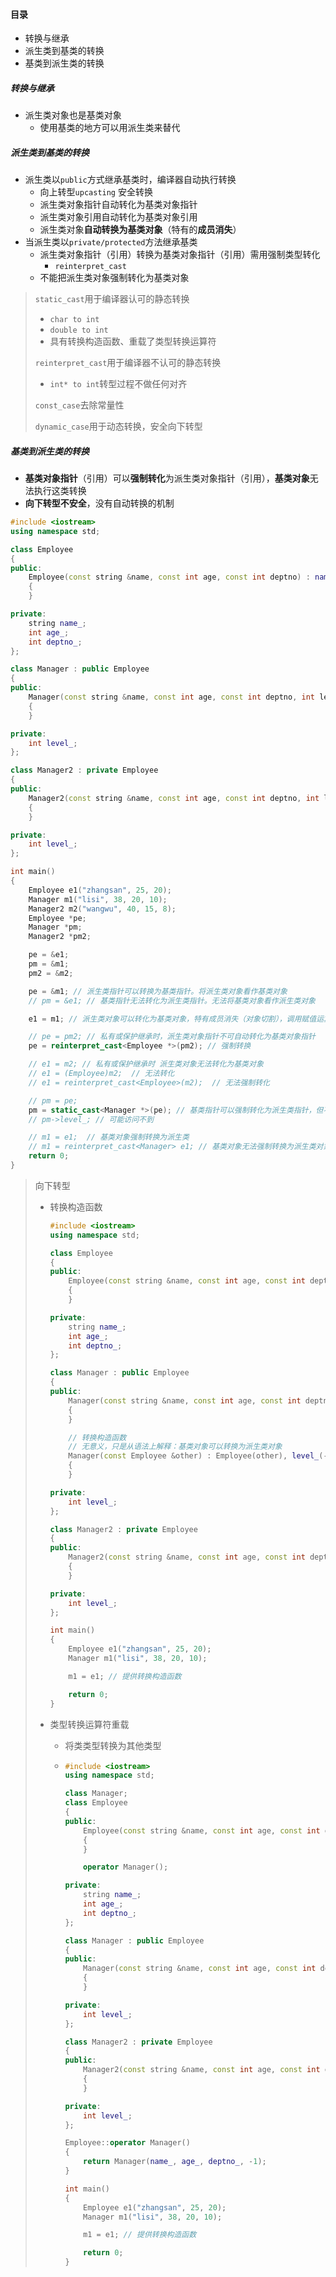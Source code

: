 #### 目录

* 转换与继承
* 派生类到基类的转换
* 基类到派生类的转换

##### 转换与继承

* 派生类对象也是基类对象
  * 使用基类的地方可以用派生类来替代

##### 派生类到基类的转换

* 派生类以`public`方式继承基类时，编译器自动执行转换
  * 向上转型`upcasting` 安全转换
  * 派生类对象指针自动转化为基类对象指针
  * 派生类对象引用自动转化为基类对象引用
  * 派生类对象**自动转换为基类对象**（特有的**成员消失**）
* 当派生类以`private/protected`方法继承基类
  * 派生类对象指针（引用）转换为基类对象指针（引用）需用强制类型转化
    * `reinterpret_cast`
  * 不能把派生类对象强制转化为基类对象

> `static_cast`用于编译器认可的静态转换
>
> * `char to int`
> * `double to int`
> * 具有转换构造函数、重载了类型转换运算符
>
> `reinterpret_cast`用于编译器不认可的静态转换
>
> * `int* to int`转型过程不做任何对齐
>
> `const_case`去除常量性
>
> `dynamic_case`用于动态转换，安全向下转型

##### 基类到派生类的转换

* **基类对象指针**（引用）可以**强制转化**为派生类对象指针（引用），**基类对象**无法执行这类转换
* **向下转型不安全**，没有自动转换的机制

```cpp
#include <iostream>
using namespace std;

class Employee
{
public:
    Employee(const string &name, const int age, const int deptno) : name_(name), age_(age), deptno_(deptno)
    {
    }

private:
    string name_;
    int age_;
    int deptno_;
};

class Manager : public Employee
{
public:
    Manager(const string &name, const int age, const int deptno, int level) : Employee(name, age, deptno), level_(level)
    {
    }

private:
    int level_;
};

class Manager2 : private Employee
{
public:
    Manager2(const string &name, const int age, const int deptno, int level) : Employee(name, age, deptno), level_(level)
    {
    }

private:
    int level_;
};

int main()
{
    Employee e1("zhangsan", 25, 20);
    Manager m1("lisi", 38, 20, 10);
    Manager2 m2("wangwu", 40, 15, 8);
    Employee *pe;
    Manager *pm;
    Manager2 *pm2;

    pe = &e1;
    pm = &m1;
    pm2 = &m2;

    pe = &m1; // 派生类指针可以转换为基类指针。将派生类对象看作基类对象
    // pm = &e1; // 基类指针无法转化为派生类指针。无法将基类对象看作派生类对象

    e1 = m1; // 派生类对象可以转化为基类对象，特有成员消失（对象切割），调用赋值运算符

    // pe = pm2; // 私有或保护继承时，派生类对象指针不可自动转化为基类对象指针
    pe = reinterpret_cast<Employee *>(pm2); // 强制转换

    // e1 = m2; // 私有或保护继承时 派生类对象无法转化为基类对象
    // e1 = (Employee)m2;  // 无法转化
    // e1 = reinterpret_cast<Employee>(m2);  // 无法强制转化

    // pm = pe;
    pm = static_cast<Manager *>(pe); // 基类指针可以强制转化为派生类指针，但不安全
    // pm->level_; // 可能访问不到

    // m1 = e1;  // 基类对象强制转换为派生类
    // m1 = reinterpret_cast<Manager> e1; // 基类对象无法强制转换为派生类对象
    return 0;
}
```

> 向下转型
>
> * 转换构造函数
>
>   ```cpp
>   #include <iostream>
>   using namespace std;
>   
>   class Employee
>   {
>   public:
>       Employee(const string &name, const int age, const int deptno) : name_(name), age_(age), deptno_(deptno)
>       {
>       }
>   
>   private:
>       string name_;
>       int age_;
>       int deptno_;
>   };
>   
>   class Manager : public Employee
>   {
>   public:
>       Manager(const string &name, const int age, const int deptno, int level) : Employee(name, age, deptno), level_(level)
>       {
>       }
>   
>       // 转换构造函数
>       // 无意义，只是从语法上解释：基类对象可以转换为派生类对象
>       Manager(const Employee &other) : Employee(other), level_(-1)
>       {
>       }
>   
>   private:
>       int level_;
>   };
>   
>   class Manager2 : private Employee
>   {
>   public:
>       Manager2(const string &name, const int age, const int deptno, int level) : Employee(name, age, deptno), level_(level)
>       {
>       }
>   
>   private:
>       int level_;
>   };
>   
>   int main()
>   {
>       Employee e1("zhangsan", 25, 20);
>       Manager m1("lisi", 38, 20, 10);
>   
>       m1 = e1; // 提供转换构造函数
>   
>       return 0;
>   }
>   ```
>
> * 类型转换运算符重载
>
>   * 将类类型转换为其他类型
>
>   * ```cpp
>     #include <iostream>
>     using namespace std;
>     
>     class Manager;
>     class Employee
>     {
>     public:
>         Employee(const string &name, const int age, const int deptno) : name_(name), age_(age), deptno_(deptno)
>         {
>         }
>     
>         operator Manager();
>     
>     private:
>         string name_;
>         int age_;
>         int deptno_;
>     };
>     
>     class Manager : public Employee
>     {
>     public:
>         Manager(const string &name, const int age, const int deptno, int level) : Employee(name, age, deptno), level_(level)
>         {
>         }
>     
>     private:
>         int level_;
>     };
>     
>     class Manager2 : private Employee
>     {
>     public:
>         Manager2(const string &name, const int age, const int deptno, int level) : Employee(name, age, deptno), level_(level)
>         {
>         }
>     
>     private:
>         int level_;
>     };
>     
>     Employee::operator Manager()
>     {
>         return Manager(name_, age_, deptno_, -1);
>     }
>     
>     int main()
>     {
>         Employee e1("zhangsan", 25, 20);
>         Manager m1("lisi", 38, 20, 10);
>     
>         m1 = e1; // 提供转换构造函数
>     
>         return 0;
>     }
>     ```